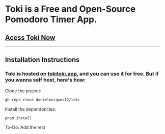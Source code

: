 # Toki is a Free and Open-Source Pomodoro Timer App.

## [Acess Toki Now](https://tokitoki.app)

<hr>

## Installation Instructions

### Toki is hosted on [tokitoki.app](https://tokitoki.app), and you can use it for free. But if you wanna self host, here's how:

Clone the project:

```sh
gh repo clone danielmarques12/toki
```

Install the dependencies:

```sh
pnpm install
```

To-Do: Add the rest
